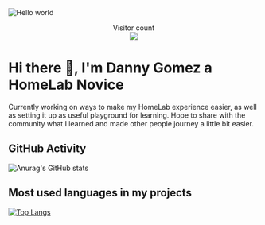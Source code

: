 <img src="https://raw.githubusercontent.com/sagar-viradiya/sagar-viradiya/master/resources/banner.png" alt="Hello world">

<p align="center"> 
  Visitor count<br>
  <img src="https://profile-counter.glitch.me/zeon1137/count.svg" />
</p>

# Hi there 👋, I'm Danny Gomez a HomeLab Novice

Currently working on ways to make my HomeLab experience easier, as well as setting it up as useful playground for learning. Hope to share with the community what I learned and made other people journey a little bit easier.


## GitHub Activity

![Anurag's GitHub stats](https://github-readme-stats.vercel.app/api?username=zeon1137&show_icons=true&theme=tokyonight)

## Most used languages in my projects

[![Top Langs](https://github-readme-stats.vercel.app/api/top-langs/?username=zeon1137)](https://github.com/zeon1137/github-readme-stats)

